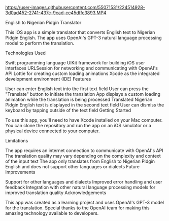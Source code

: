 

https://user-images.githubusercontent.com/55071531/224514928-3d0ad452-2741-437c-9cad-ce45dffc3893.MP4

English to Nigerian Pidgin Translator

This iOS app is a simple translator that converts English text to Nigerian Pidgin English. The app uses OpenAI's GPT-3 natural language processing model to perform the translation.

Technologies Used

Swift programming language
UIKit framework for building iOS user interfaces
URLSession for networking and communicating with OpenAI's API
Lottie for creating custom loading animations
Xcode as the integrated development environment (IDE)
Features

User can enter English text into the first text field
User can press the "Translate" button to initiate the translation
App displays a custom loading animation while the translation is being processed
Translated Nigerian Pidgin English text is displayed in the second text field
User can dismiss the keyboard by tapping outside of the text field
Getting Started

To use this app, you'll need to have Xcode installed on your Mac computer. You can clone the repository and run the app on an iOS simulator or a physical device connected to your computer.

Limitations

The app requires an internet connection to communicate with OpenAI's API
The translation quality may vary depending on the complexity and context of the input text
The app only translates from English to Nigerian Pidgin English and does not support other languages or dialects
Future Improvements

Support for other languages and dialects
Improved error handling and user feedback
Integration with other natural language processing models for improved translation quality
Acknowledgements

This app was created as a learning project and uses OpenAI's GPT-3 model for the translation. Special thanks to the OpenAI team for making this amazing technology available to developers.
